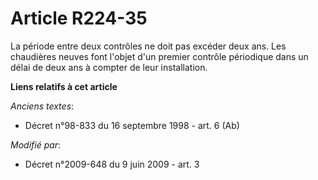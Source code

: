 # Article R224-35

La période entre deux contrôles ne doit pas excéder deux ans. Les chaudières  neuves font l'objet d'un premier contrôle
périodique dans un délai de deux ans à  compter de leur installation.

**Liens relatifs à cet article**

_Anciens textes_:

  - Décret n°98-833 du 16 septembre 1998 - art. 6 (Ab)

_Modifié par_:

  - Décret n°2009-648 du 9 juin 2009 - art. 3
